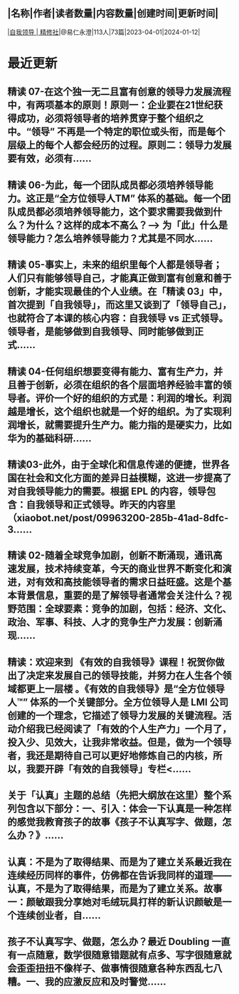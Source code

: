 |名称|作者|读者数量|内容数量|创建时间|更新时间|
---
|[自我领导 | 精修社](https://xiaobot.net/p/runwithcc?refer=0b133df9-27dc-423b-8101-639049001c13)|@易仁永澄|113人|73篇|2023-04-01|2024-01-12|

# 最近更新
## 精读 07-在这个独一无二且富有创意的领导力发展流程中，有两项基本的原则！原则一：企业要在21世纪获得成功，必须将领导者的培养贯穿于整个组织之中。“领导” 不再是一个特定的职位或头衔，而是每个层级上的每个人都会经历的过程。原则二：领导力发展要有效，必须有......
## 精读 06-为此，每一个团队成员都必须培养领导能力。这正是“全方位领导人TM” 体系的基础。每一个团队成员都必须培养领导能力，这个要求需要我做到什么？为什么？这样的成本不高么？——> 为「此」什么是领导能力？怎么培养领导能力？尤其是不同水......
## 精读 05-事实上，未来的组织里每个人都是领导者；人们只有能够领导自己，才能真正做到富有创意和善于创新，才能实现最佳的个人业绩。在「精读 03」中，首次提到「自我领导」，而这里又谈到了「领导自己」，也就符合了本课的核心内容：自我领导 vs 正式领导。领导者，是能够做到自我领导、同时能够做到正式......
## 精读 04-任何组织想要变得有能力、富有生产力，并且善于创新，必须在组织的各个层面培养经验丰富的领导者。评价一个好的组织的方式是：利润的增长。利润越是增长，这个组织也就是一个好的组织。为了实现利润增长，就需要提升生产力。能力指的是硬实力，比如华为的基础科研......
## 精读03-此外，由于全球化和信息传递的便捷，世界各国在社会和文化方面的差异日益模糊，这进一步提高了对自我领导能力的需要。根据 EPL 的内容，领导包含：自我领导和正式领导。昨天的内容里（xiaobot.net/post/09963200-285b-41ad-8dfc-3......
## 精读 02-随着全球竞争加剧，创新不断涌现，通讯高速发展，技术持续变革，今天的商业世界不断变化和演进，对有效和高技能领导者的需求日益旺盛。这是个基本背景信息，重要的是了解领导者通常会关注什么？视野范围：全球要素：竞争的加剧，包括：经济、文化、政治、军事、科技、人才的竞争生产力发展：创新涌现......
## 精读：欢迎来到 《有效的自我领导》课程！祝贺你做出了决定来发展自己的领导技能，并努力在人生各个领域都更上一层楼 。《有效的自我领导》是“全方位领导人™” 体系的一个关键部分。全方位领导人是 LMI 公司创建的一个理念，它描述了领导力发展的关键流程。活动介绍我已经阅读了「有效的个人生产力」一个月了，投入少、见效大，让我非常收益。但是，做为一个领导者，我还是期待自己可以更好地修炼自己的内核，所以，我要开辟「有效的自我领导」专栏<......
## 关于「认真」主题的总结（先把大纲放在这里）整个系列包含以下部分：一、引入：体会一下认真是一种怎样的感觉我教育孩子的故事《孩子不认真写字、做题，怎么办？》......
## 认真：不是为了取得结果、而是为了建立关系最近我在连续经历同样的事件，仿佛都在告诉我同样的道理——认真，不是为了取得结果，而是为了建立关系。故事一：颜敏跟我分享她对毛绒玩具打样的新认识颜敏是一个连续创业者，自......
## 孩子不认真写字、做题，怎么办？最近 Doubling 一直有一点随意，数学很随意错题就有点多、写字很随意就会歪歪扭扭不像样子、做事情很随意各种东西乱七八糟。一、我的应激反应和及时警觉......

